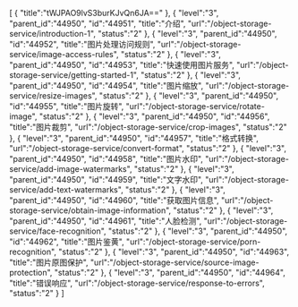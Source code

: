 [
	{
		"title":"tWJPAO9lvS3burKJvQn6JA=="
	},
	{
		"level":"3",
		"parent_id":"44950",
		"id":"44951",
		"title":"介绍",
		"url":"/object-storage-service/introduction-1",
		"status":"2"
	},
	{
		"level":"3",
		"parent_id":"44950",
		"id":"44952",
		"title":"图片处理访问规则",
		"url":"/object-storage-service/image-access-rules",
		"status":"2"
	},
	{
		"level":"3",
		"parent_id":"44950",
		"id":"44953",
		"title":"快速使用图片服务",
		"url":"/object-storage-service/getting-started-1",
		"status":"2"
	},
	{
		"level":"3",
		"parent_id":"44950",
		"id":"44954",
		"title":"图片缩放",
		"url":"/object-storage-service/resize-images",
		"status":"2"
	},
	{
		"level":"3",
		"parent_id":"44950",
		"id":"44955",
		"title":"图片旋转",
		"url":"/object-storage-service/rotate-image",
		"status":"2"
	},
	{
		"level":"3",
		"parent_id":"44950",
		"id":"44956",
		"title":"图片裁剪",
		"url":"/object-storage-service/crop-images",
		"status":"2"
	},
	{
		"level":"3",
		"parent_id":"44950",
		"id":"44957",
		"title":"格式转换",
		"url":"/object-storage-service/convert-format",
		"status":"2"
	},
	{
		"level":"3",
		"parent_id":"44950",
		"id":"44958",
		"title":"图片水印",
		"url":"/object-storage-service/add-image-watermarks",
		"status":"2"
	},
	{
		"level":"3",
		"parent_id":"44950",
		"id":"44959",
		"title":"文字水印",
		"url":"/object-storage-service/add-text-watermarks",
		"status":"2"
	},
	{
		"level":"3",
		"parent_id":"44950",
		"id":"44960",
		"title":"获取图片信息",
		"url":"/object-storage-service/obtain-image-information",
		"status":"2"
	},
	{
		"level":"3",
		"parent_id":"44950",
		"id":"44961",
		"title":"人脸检测",
		"url":"/object-storage-service/face-recognition",
		"status":"2"
	},
	{
		"level":"3",
		"parent_id":"44950",
		"id":"44962",
		"title":"图片鉴黄",
		"url":"/object-storage-service/porn-recognition",
		"status":"2"
	},
	{
		"level":"3",
		"parent_id":"44950",
		"id":"44963",
		"title":"图片原图保护",
		"url":"/object-storage-service/source-image-protection",
		"status":"2"
	},
	{
		"level":"3",
		"parent_id":"44950",
		"id":"44964",
		"title":"错误响应",
		"url":"/object-storage-service/response-to-errors",
		"status":"2"
	}
]